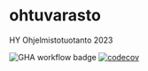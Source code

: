 # ohtuvarasto
HY Ohjelmistotuotanto 2023

![GHA workflow badge](https://github.com/hhuuskon/ohtuvarasto/workflows/CI/badge.svg)
[![codecov](https://codecov.io/gh/hhuuskon/ohtuvarasto/graph/badge.svg?token=RLEOGNW14I)](https://codecov.io/gh/hhuuskon/ohtuvarasto)

